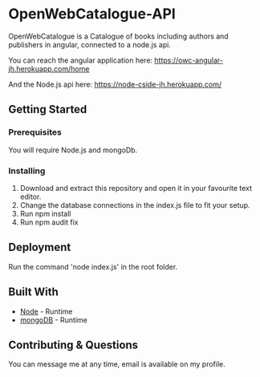 # OpenWebCatalogue-API

OpenWebCatalogue is a Catalogue of books including authors and publishers in angular, connected to a node.js api.

You can reach the angular application here: https://owc-angular-jh.herokuapp.com/home

And the Node.js api here: https://node-cside-jh.herokuapp.com/

## Getting Started

### Prerequisites

You will require Node.js and mongoDb.

### Installing

1. Download and extract this repository and open it in your favourite text editor.
2. Change the database connections in the index.js file to fit your setup.
3. Run npm install
4. Run npm audit fix

## Deployment

Run the command 'node index.js' in the root folder.

## Built With

* [Node](https://nodejs.org/en/) - Runtime
* [mongoDB](https://www.mongodb.com/) - Runtime

## Contributing & Questions

You can message me at any time, email is available on my profile.
